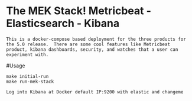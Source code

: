 # The MEK Stack!  Metricbeat - Elasticsearch - Kibana
	This is a docker-compose based deployment for the three products for the 5.0 release.  There are some cool features like Metricbeat product, kibana dashboards, security, and watches that a user can experiment with.
	
#Usage

	make initial-run
	make run-mek-stack

	Log into Kibana at Docker default IP:9200 with elastic and changeme
